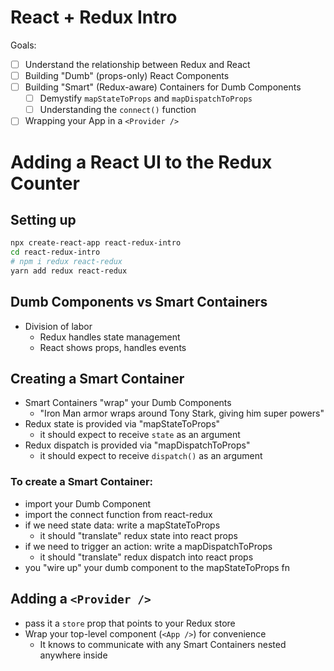 # React + Redux Intro

Goals:

- [ ] Understand the relationship between Redux and React
- [ ] Building "Dumb" (props-only) React Components
- [ ] Building "Smart" (Redux-aware) Containers for Dumb Components
    - [ ] Demystify `mapStateToProps` and `mapDispatchToProps`
    - [ ] Understanding the `connect()` function
- [ ] Wrapping your App in a `<Provider />`

# Adding a React UI to the Redux Counter

## Setting up 

```sh
npx create-react-app react-redux-intro
cd react-redux-intro
# npm i redux react-redux
yarn add redux react-redux
```

## Dumb Components vs Smart Containers

- Division of labor
    - Redux handles state management
    - React shows props, handles events

## Creating a Smart Container

- Smart Containers "wrap" your Dumb Components
    - "Iron Man armor wraps around Tony Stark, giving him super powers"
- Redux state is provided via "mapStateToProps"
    - it should expect to receive `state` as an argument
- Redux dispatch is provided via "mapDispatchToProps"
    - it should expect to receive `dispatch()` as an argument


### To create a Smart Container:

- import your Dumb Component
- import the connect function from react-redux
- if we need state data: write a mapStateToProps
    - it should "translate" redux state into react props
- if we need to trigger an action: write a mapDispatchToProps
    - it should "translate" redux dispatch into react props
- you "wire up" your dumb component to the mapStateToProps fn



## Adding a `<Provider />`

- pass it a `store` prop that points to your Redux store
- Wrap your top-level component (`<App />`) for convenience
    - It knows to communicate with any Smart Containers nested anywhere inside

